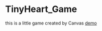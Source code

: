 # TinyHeart_Game
this is a little game created by Canvas
[demo](https://juntanghu.github.io/TinyHeart_Game/fb1.html)
